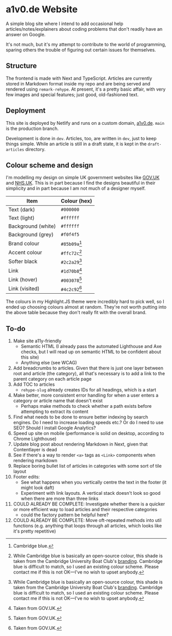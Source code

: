 # a1v0.de Website

A simple blog site where I intend to add occasional help articles/notes/explainers about coding problems that don't readily have an answer on Google.

It's not much, but it's my attempt to contribute to the world of programming, sparing others the trouble of figuring out certain issues for themselves.

## Structure

The frontend is made with Next and TypeScript. Articles are currently stored in Markdown format inside my repo and are being served and rendered using `remark-rehype`. At present, it's a pretty basic affair, with very few images and special features; just good, old-fashioned text.

## Deployment

This site is deployed by Netlify and runs on a custom domain, [a1v0.de](https://a1v0.de). `main` is the production branch.

Development is done in `dev`. Articles, too, are written in `dev`, just to keep things simple. While an article is still in a draft state, it is kept in the `draft-articles` directory.

## Colour scheme and design

I'm modelling my design on simple UK government websites like [GOV.UK](https://www.gov.uk/) and [NHS.UK](https://www.nhs.uk/). This is in part because I find the designs beautiful in their simplicity and in part because I am not much of a designer myself.

| **Item**           | **Colour (hex)** |
| ------------------ | ---------------- |
| Text (dark)        | `#000000`        |
| Text (light)       | `#ffffff`        |
| Background (white) | `#ffffff`        |
| Background (grey)  | `#f0f4f5`        |
| Brand colour       | `#85b09a`[^1]    |
| Accent colour      | `#ffc72c`[^2]    |
| Softer black       | `#2c2a29`[^2]    |
| Link               | `#1d70b8`[^3]    |
| Link (hover)       | `#003078`[^3]    |
| Link (visited)     | `#4c2c92`[^3]    |

The colours in my Highlight.JS theme were incredibly hard to pick well, so I ended up choosing colours almost at random. They're not worth putting into the above table because they don't really fit with the overall brand.

[^1]: Cambridge blue.
[^2]: While Cambridge blue is basically an open-source colour, this shade is taken from the Cambridge University Boat Club's [branding](https://cubc.org.uk/app/uploads/2020/08/CUBC-Brand-Guidelines.pdf). Cambridge blue is difficult to match, so I used an existing colour scheme. Please contact me if this is not OK&mdash;I've no wish to upset anybody.
[^3]: Taken from GOV.UK.

## To-do

1. Make site a11y-friendly
    - Semantic HTML (I already pass the automated Lighthouse and Axe checks, but I will read up on semantic HTML to be confident about this site)
    - Anything else (see WCAG)
2. Add breadcrumbs to articles. Given that there is just one layer between root and article (the category), all that's necessary is to add a link to the parent category on each article page
3. Add TOC to articles
    - `rehype-slug` already creates IDs for all headings, which is a start
4. Make better, more consistent error handling for when a user enters a category or article name that doesn't exist
    - Perhaps make methods to check whether a path exists before attempting to extract its content
5. Find what needs to be done to ensure better indexing by search engines. Do I need to increase loading speeds etc.? Or do I need to use SEO? Should I install Google Analytics?
6. Speed up site on mobile (performance is solid on desktop, according to Chrome Lighthouse)
7. Update blog post about rendering Markdown in Next, given that Contentlayer is dead
8. See if there's a way to render `<a>` tags as `<Link>` components when rendering markdown
9. Replace boring bullet list of articles in categories with some sort of tile layout
10. Footer edits:
    - See what happens when you vertically centre the text in the footer (it might look daft)
    - Experiment with link layouts. A vertical stack doesn't look so good when there are more than three links
11. COULD ALREADY BE COMPLETE: Investigate whether there is a quicker or more efficient way to load articles and their respective categories
    - could the factory pattern be helpful here?
12. COULD ALREADY BE COMPLETE: Move oft-repeated methods into util functions (e.g. anything that loops through all articles, which looks like it's pretty repetitive)
